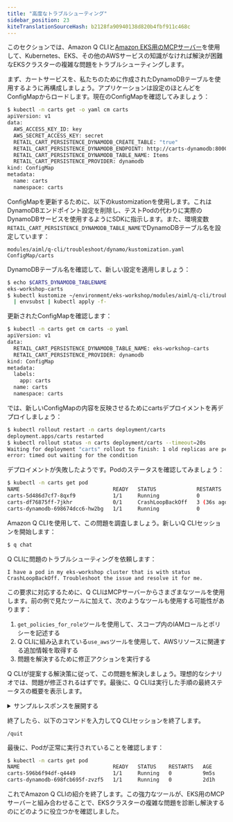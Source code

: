 ```yaml
---
title: "高度なトラブルシューティング"
sidebar_position: 23
kiteTranslationSourceHash: b2128fa90940138d820b4fbf911c468c
---
```


このセクションでは、Amazon Q CLIと[Amazon EKS用のMCPサーバー](https://awslabs.github.io/mcp/servers/eks-mcp-server/)を使用して、Kubernetes、EKS、その他のAWSサービスの知識がなければ解決が困難なEKSクラスターの複雑な問題をトラブルシューティングします。

まず、カートサービスを、私たちのために作成されたDynamoDBテーブルを使用するように再構成しましょう。アプリケーションは設定のほとんどをConfigMapからロードします。現在のConfigMapを確認してみましょう：

```bash
$ kubectl -n carts get -o yaml cm carts
apiVersion: v1
data:
  AWS_ACCESS_KEY_ID: key
  AWS_SECRET_ACCESS_KEY: secret
  RETAIL_CART_PERSISTENCE_DYNAMODB_CREATE_TABLE: "true"
  RETAIL_CART_PERSISTENCE_DYNAMODB_ENDPOINT: http://carts-dynamodb:8000
  RETAIL_CART_PERSISTENCE_DYNAMODB_TABLE_NAME: Items
  RETAIL_CART_PERSISTENCE_PROVIDER: dynamodb
kind: ConfigMap
metadata:
  name: carts
  namespace: carts
```

ConfigMapを更新するために、以下のkustomizationを使用します。これはDynamoDBエンドポイント設定を削除し、テストPodの代わりに実際のDynamoDBサービスを使用するようにSDKに指示します。また、環境変数`RETAIL_CART_PERSISTENCE_DYNAMODB_TABLE_NAME`でDynamoDBテーブル名を設定しています：

```kustomization
modules/aiml/q-cli/troubleshoot/dynamo/kustomization.yaml
ConfigMap/carts
```

DynamoDBテーブル名を確認して、新しい設定を適用しましょう：

```bash
$ echo $CARTS_DYNAMODB_TABLENAME
eks-workshop-carts
$ kubectl kustomize ~/environment/eks-workshop/modules/aiml/q-cli/troubleshoot/dynamo \
  | envsubst | kubectl apply -f-
```

更新されたConfigMapを確認します：

```bash
$ kubectl -n carts get cm carts -o yaml
apiVersion: v1
data:
  RETAIL_CART_PERSISTENCE_DYNAMODB_TABLE_NAME: eks-workshop-carts
  RETAIL_CART_PERSISTENCE_PROVIDER: dynamodb
kind: ConfigMap
metadata:
  labels:
    app: carts
  name: carts
  namespace: carts
```

では、新しいConfigMapの内容を反映させるためにcartsデプロイメントを再デプロイしましょう：

```bash expectError=true hook=enable-dynamo
$ kubectl rollout restart -n carts deployment/carts
deployment.apps/carts restarted
$ kubectl rollout status -n carts deployment/carts --timeout=20s
Waiting for deployment "carts" rollout to finish: 1 old replicas are pending termination...
error: timed out waiting for the condition
```

デプロイメントが失敗したようです。Podのステータスを確認してみましょう：

```bash
$ kubectl -n carts get pod
NAME                              READY   STATUS             RESTARTS        AGE
carts-5d486d7cf7-8qxf9            1/1     Running            0               5m49s
carts-df76875ff-7jkhr             0/1     CrashLoopBackOff   3 (36s ago)     2m2s
carts-dynamodb-698674dcc6-hw2bg   1/1     Running            0               20m
```

Amazon Q CLIを使用して、この問題を調査しましょう。新しいQ CLIセッションを開始します：

```bash test=false
$ q chat
```

Q CLIに問題のトラブルシューティングを依頼します：

```text
I have a pod in my eks-workshop cluster that is with status CrashLoopBackOff. Troubleshoot the issue and resolve it for me.
```

この要求に対応するために、Q CLIはMCPサーバーからさまざまなツールを使用します。前の例で見たツールに加えて、次のようなツールも使用する可能性があります：

1. `get_policies_for_role`ツールを使用して、スコープ内のIAMロールとポリシーを記述する
2. Q CLIに組み込まれている`use_aws`ツールを使用して、AWSリソースに関連する追加情報を取得する
3. 問題を解決するために修正アクションを実行する

Q CLIが提案する解決策に従って、この問題を解決しましょう。理想的なシナリオでは、問題が修正されるはずです。最後に、Q CLIは実行した手順の最終ステータスの概要を表示します。

<details>
  <summary>サンプルレスポンスを展開する</summary>

```text
Perfect! The CrashLoopBackOff issue has been successfully resolved. Here's a summary of what I found and fixed:

## Problem Analysis

The pod carts-d49c67c77-k2zvz in the carts namespace was in CrashLoopBackOff state with:
• **Restart count:** 9 restarts
• **Exit code:** 1 (error)
• **Root cause:** DynamoDB permissions issue

## Root Cause

The application logs showed this error:
User: arn:aws:sts::1234567890:assumed-role/eks-workshop-carts-dynamo/eks-eks-worksh-carts-d49c-c1857ccc-86be-4bd6-9c6d-0b90748341b4 is not authorized to perform: dynamodb:Query on resource: arn:aws:dynamodb:us-west-2:1234567890:table/eks-workshop-carts/index/idx_global_customerId because no identity-based policy allows the dynamodb:Query action


The IAM role eks-workshop-carts-dynamo had a policy that granted access to a table named wrong-table-name, but the application was trying to access eks-workshop-carts.

## Solution Applied

1. Identified the correct DynamoDB table: eks-workshop-carts
2. Added proper IAM permissions: Created an inline policy CartsTableAccess with the following permissions:
   • Actions: dynamodb:GetItem, PutItem, UpdateItem, DeleteItem, Query, Scan, BatchGetItem, BatchWriteItem
   • Resources: arn:aws:dynamodb:us-west-2:1234567890:table/eks-workshop-carts and its indexes
3. Restarted the pod: Deleted the failing pod to allow the deployment to create a new one with the updated permissions

## Result

The new pod carts-d49c67c77-mks7h is now:
• **Status:** Running and Ready
• **Restart count:** 0
• **Application:** Successfully started and connected to DynamoDB
• **Health checks:** Passing (both liveness and readiness probes)

The CrashLoopBackOff issue has been completely resolved, and the carts service is now functioning properly with correct DynamoDB access permissions.
```

</details>

終了したら、以下のコマンドを入力してQ CLIセッションを終了します。

```text
/quit
```

最後に、Podが正常に実行されていることを確認します：

```bash test=false
$ kubectl -n carts get pod
NAME                              READY   STATUS    RESTARTS   AGE
carts-596b6f94df-q4449            1/1     Running   0          9m5s
carts-dynamodb-698fcb695f-zvzf5   1/1     Running   0          2d1h
```

これでAmazon Q CLIの紹介を終了します。この強力なツールが、EKS用のMCPサーバーと組み合わせることで、EKSクラスターの複雑な問題を診断し解決するのにどのように役立つかを確認しました。

